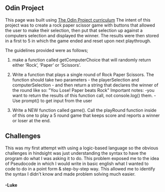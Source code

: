 ## Odin Project
This page was built using [The Odin Project curriculum](https://www.theodinproject.com/lessons/foundations-rock-paper-scissors)
The intent of this project was to create a rock paper scissor game with buttons that allowed the user to make their selection, then put that selection up against a computers selection and displayed the winner. The results were then stored in a first to 5 in which the game ended and reset upon next playthrough.

The guidelines provided were as follows;

1. make a function called getComputerChoice that will randomly return either ‘Rock’, ‘Paper’ or ‘Scissors’.

2. Write a function that plays a single round of Rock Paper Scissors. The function should take two parameters - the playerSelection and computerSelection - and then return a string that declares the winner of the round like so: "You Lose! Paper beats Rock"
    Important notes: -you want to return the results of this function call, not console.log() them.
                     -Use prompt() to get input from the user

3. Write a NEW function called game(). Call the playRound function inside of this one to play a 5 round game that keeps score and reports a winner or loser at the end.

## Challenges
This was my first attempt with using a logic-based language so the obvious challenges in hindsight was just understanding the syntax to have the program do what I was asking it to do.
This problem exposed me to the idea of Pseudocode in which I would write in basic english what I wanted to code to do in a point form & step-by-step way. This allowed me to identify the syntax I didn't know and made problem solving much easier.

#### -Luke
